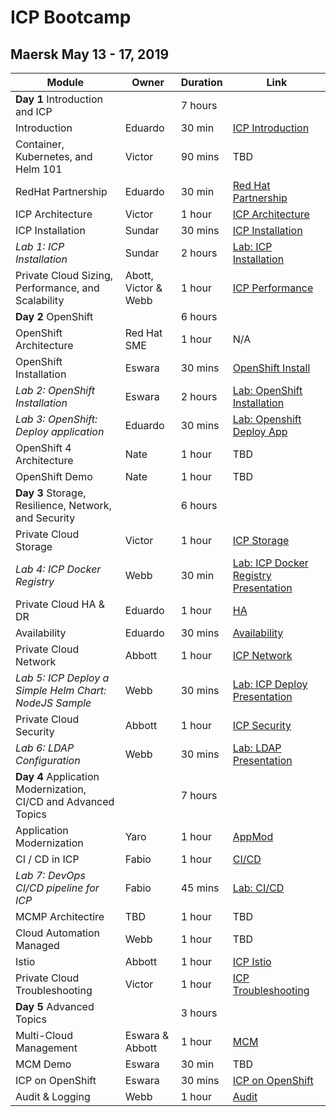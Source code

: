 # ICP Bootcamp

## Maersk May 13 - 17, 2019


| Module | Owner | Duration | Link
| --- | --- | --- | --- |
| **Day 1** Introduction and ICP | | 7 hours | |
| Introduction | Eduardo | 30 min | [ICP Introduction](https://github.ibm.com/CASE/violet-build-bootcamp/blob/master/presentations/00%20-%20Welcome%20and%20introduction%20-%204%20Day.pptx) |
| Container, Kubernetes, and Helm 101 | Victor | 90 mins | TBD |
| RedHat Partnership | Eduardo | 30 min | [Red Hat Partnership](presentations/IBM%20-%20RedHat%20Partnership.pptx) |
| ICP Architecture | Victor | 1 hour | [ICP Architecture](https://github.ibm.com/CASE/violet-build-bootcamp/blob/master/presentations/violet-architecture-v1.1.pptx?raw=true) |
| ICP Installation | Sundar | 30 mins | [ICP Installation](https://github.ibm.com/CASE/violet-build-bootcamp/blob/master/presentations/02%20-%20IBM%20Cloud%20Private%20Installation.pptx) |
| _Lab 1: ICP Installation_ | Sundar | 2 hours | [Lab: ICP Installation](ICPCookbook-3.1.2.md) |
| Private Cloud Sizing, Performance, and Scalability | Abott, Victor & Webb | 1 hour | [ICP Performance](https://github.ibm.com/CASE/violet-build-bootcamp/blob/master/presentations/violet-perf-size-scale-v1.0.pptx?raw=true) |
| **Day 2** OpenShift | | 6 hours | |
| OpenShift Architecture | Red Hat SME | 1 hour | N/A |
| OpenShift Installation | Eswara | 30 mins | [OpenShift Install](presentations/OpenShift-Install-v2.1.pptx) |
| _Lab 2: OpenShift Installation_ | Eswara | 2 hours | [Lab: OpenShift Installation](https://github.ibm.com/CASE/violet-build-bootcamp/blob/master/OpenShiftCookbook.md) |
| _Lab 3: OpenShift: Deploy application_ | Eduardo | 30 mins | [Lab: Openshift Deploy App](https://github.ibm.com/CASE/violet-build-bootcamp/blob/master/OpenshiftDeploySampleApp.md) |
| OpenShift 4 Architecture | Nate | 1 hour | TBD |
| OpenShift Demo | Nate | 1 hour | TBD |
| **Day 3** Storage, Resilience, Network, and Security| | 6 hours | |
| Private Cloud Storage | Victor | 1 hour | [ICP Storage](https://github.ibm.com/CASE/violet-build-bootcamp/blob/master/presentations/violet-storage-v1.0.pptx?raw=true) |
| _Lab 4: ICP Docker Registry_ | Webb | 30 min | [Lab: ICP Docker Registry](https://github.ibm.com/CASE/cloud-private-bootcamp/blob/master/Labs/Lab%2002%20Private%20Docker%20Registry.md) [Presentation](presentations/Docker_Registry_Lab.pptx)|
| Private Cloud HA & DR  | Eduardo | 1 hour | [HA](https://github.ibm.com/CASE/violet-build-bootcamp/blob/master/presentations/HADR%20aspects.pptx) |
| Availability | Eduardo | 30 mins | [Availability](presentations/Availability%20in%20a%20Cloud%20Native%20World%20v1.4.pptx) |
| Private Cloud Network | Abbott | 1 hour | [ICP Network](presentations/ICP%20Network.pptx) |
| _Lab 5: ICP Deploy a Simple Helm Chart: NodeJS Sample_ | Webb | 30 mins |  [Lab: ICP Deploy](https://github.ibm.com/CASE/violet-build-bootcamp/blob/master/ICPDeploySampleApp.md) [Presentation](presentations/Day%203%20-%20NodeJs%20Deployment%20Lab.pptx) |
| Private Cloud Security | Abbott | 1 hour | [ICP Security](https://github.ibm.com/CASE/violet-build-bootcamp/blob/master/presentations/Violet%20-%20Private%20Cloud%20Security.pptx) |
| _Lab 6: LDAP Configuration_ | Webb | 30 mins | [Lab: LDAP](https://github.ibm.com/CASE/cloud-private-bootcamp/blob/master/Labs/Lab%2006%20OpenLDAP.md) [Presentation](presentations/Day%204%20-%20RBAC%20with%20LDAP%20Lab.pptx)|
| **Day 4** Application Modernization, CI/CD and Advanced Topics | | 7 hours | |
| Application Modernization | Yaro | 1 hour | [AppMod](presentations/Application_Modernization_Mar2019.pptx)|
|  CI / CD in ICP | Fabio | 1 hour | [CI/CD](presentations/15%20-%20CI-CD%20in%20ICP%20-%20original.pdf) |
| _Lab 7: DevOps CI/CD pipeline for ICP_ | Fabio | 45 mins |  [Lab: CI/CD](https://github.ibm.com/CASE/redcompute-icp-openshift/blob/master/learning/lab7_cicd_pipeline_with_icp.md) |
| MCMP Architectire | TBD | 1 hour | TBD |
| Cloud Automation Managed | Webb | 1 hour | TBD |
| Istio | Abbott | 1 hour | [ICP Istio](presentations/Day%204%20-%20RBAC%20with%20LDAP%20Lab.pptx) |
| Private Cloud Troubleshooting | Victor | 1 hour | [ICP Troubleshooting](https://github.ibm.com/CASE/violet-build-bootcamp/blob/master/presentations/violet-troubleshooting-v1.1.pptx?raw=true) |
| **Day 5** Advanced Topics | | 3 hours | |
| Multi-Cloud Management | Eswara & Abbott | 1 hour | [MCM](presentations/IBM%20Multi-Cloud%20Manager%20-%20Overview.pptx) | |
| MCM Demo | Eswara | 30 min | TBD |
| ICP on OpenShift | Eswara | 30 mins | [ICP on OpenShift](https://github.ibm.com/CASE/violet-build-bootcamp/blob/master/presentations/ICP%20on%20OpenShift.pptx) |
| Audit & Logging | Webb | 1 hour| [Audit](https://github.ibm.com/CASE/violet-build-bootcamp/blob/master/presentations/ElasticStack_v6.pptx) |

